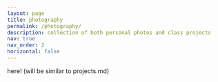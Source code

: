```yaml
---
layout: page
title: photography
permalink: /photography/
description: collection of both personal photos and class projects
nav: true
nav_order: 2
horizontal: false
---
```


here! (will be similar to projects.md)
